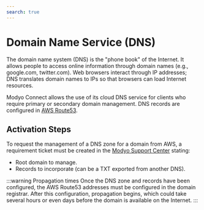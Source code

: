 ```yaml
---
search: true
---
```


# Domain Name Service (DNS)

The domain name system (DNS) is the "phone book" of the Internet. It allows people to access online information through domain names (e.g., google.com, twitter.com). Web browsers interact through IP addresses; DNS translates domain names to IPs so that browsers can load Internet resources.

Modyo Connect allows the use of its cloud DNS service for clients who require primary or secondary domain management. DNS records are configured in [AWS Route53](https://aws.amazon.com/route53).

## Activation Steps
To request the management of a DNS zone for a domain from AWS, a requirement ticket must be created in the [Modyo Support Center](https://support.modyo.com) stating:
- Root domain to manage.
- Records to incorporate (can be a TXT exported from another DNS).

:::warning Propagation times
Once the DNS zone and records have been configured, the AWS Route53 addresses must be configured in the domain registrar. After this configuration, propagation begins, which could take several hours or even days before the domain is available on the Internet.
:::